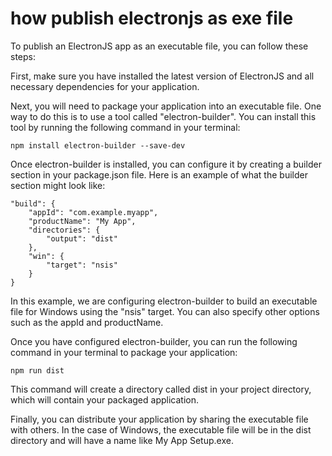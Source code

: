 # how publish electronjs as exe file
To publish an ElectronJS app as an executable file, you can follow these steps:

First, make sure you have installed the latest version of ElectronJS and all necessary dependencies for your application.

Next, you will need to package your application into an executable file. One way to do this is to use a tool called "electron-builder". You can install this tool by running the following command in your terminal:

```
npm install electron-builder --save-dev
```

Once electron-builder is installed, you can configure it by creating a builder section in your package.json file. Here is an example of what the builder section might look like:
```
"build": {
    "appId": "com.example.myapp",
    "productName": "My App",
    "directories": {
        "output": "dist"
    },
    "win": {
        "target": "nsis"
    }
}
```
In this example, we are configuring electron-builder to build an executable file for Windows using the "nsis" target. You can also specify other options such as the appId and productName.

Once you have configured electron-builder, you can run the following command in your terminal to package your application:

```
npm run dist
```
This command will create a directory called dist in your project directory, which will contain your packaged application.

Finally, you can distribute your application by sharing the executable file with others. In the case of Windows, the executable file will be in the dist directory and will have a name like My App Setup.exe.
